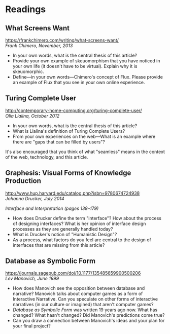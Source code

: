 # Readings

## What Screens Want
https://frankchimero.com/writing/what-screens-want/  
_Frank Chimero, November, 2013_

- In your own words, what is the central thesis of this article?
- Provide your own example of skeuomorphism that you have noticed in your own life (it doesn't have to be virtual). Explain why it is skeuomorphic.
- Define—in your own words—Chimero's concept of Flux. Please provide an example of Flux that you see in your own online experience.

## Turing Complete User
http://contemporary-home-computing.org/turing-complete-user/  
_Olia Lialina, October 2012_

- In your own words, what is the central thesis of this article?
- What is Lialina's definition of Turing Complete Users?
- From your own experiences on the web—What is an example where there are "gaps that can be filled by users"?

It's also encouraged that you think of what "seamless" means in the context of the web, technology, and this article.

## Graphesis: Visual Forms of Knowledge Production
http://www.hup.harvard.edu/catalog.php?isbn=9780674724938  
_Johanna Drucker, July 2014_

_Interface and Interpretation (pages 138–179)_

- How does Drucker define the term "interface"? How about the process of designing interfaces? What is her opinion of interface design processes as they are generally handled today?
- What is Drucker's notion of "Humanistic Design"?
- As a process, what factors do you feel are central to the design of interfaces that are missing from this article?

## Database as Symbolic Form
https://journals.sagepub.com/doi/10.1177/135485659900500206  
_Lev Manovich, June 1999_

- How does Manovich see the opposition between database and narrative? Manovich talks about computer games as a form of Interactive Narrative. Can you speculate on other forms of interactive narratives (in our culture or imagined) that aren't computer games?
- _Database as Symbolic Form_ was written 19 years ago now. What has changed? What hasn't changed? Did Manovich's predictions come true?
- Can you draw a connection between Manovich's ideas and your plan for your final project?

